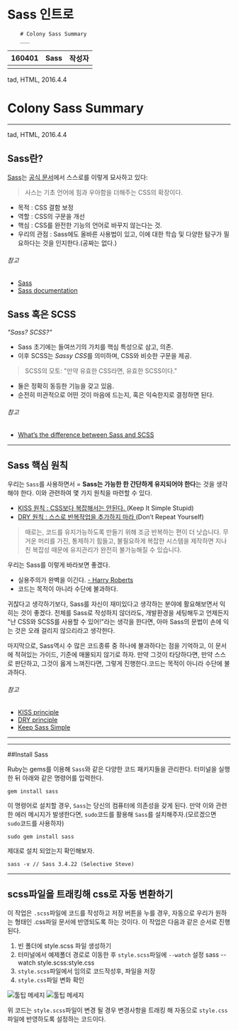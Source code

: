 <h1>Sass 인트로</h1

        # Colony Sass Summary
        ___
<table id="meta">
    <thead><th>160401</th><th>Sass</th><th>작성자</th></thead>
    <tbody>
    <tr><td></td><td></td><td></td></tr>
    </tbody>
</table>

<p id="who">tad, HTML, 2016.4.4</p>

# Colony Sass Summary
___

<p id="who">tad, HTML, 2016.4.4</p>


## Sass란?

[Sass](http://sass-lang.com)는 [공식 문서](http://sass-lang.com/documentation/file.SASS_REFERENCE.html)에서 스스로를 이렇게 묘사하고 있다:

> 사스는 기초 언어에 힘과 우아함을 더해주는 CSS의 확장이다.

- 목적 : CSS 결함 보정
- 역할 : CSS의 구문을 개선
- 핵심 : CSS를 완전한 기능의 언어로 바꾸지 않는다는 것.
- 우리의 관점 : Sass에도 올바른 사용법이 있고, 이에 대한 학습 및 다양한 탐구가 필요하다는 것을 인지한다.(공짜는 없다.)


###### 참고

* [Sass](http://sass-lang.com)
* [Sass documentation](http://sass-lang.com/documentation/file.SASS_REFERENCE.html)



## Sass 혹은 SCSS

*"Sass? SCSS?"*

- Sass 초기에는 들여쓰기의 가치를 핵심 특성으로 삼고, 의존.
- 이후 SCSS는 *Sassy CSS*를 의미하며, CSS와 비슷한 구문을 제공.
> SCSS의 모토: "만약 유효한 CSS라면, 유효한 SCSS이다."
- 둘은 정확히 동등한 기능을 갖고 있음.
- 순전히 미관적으로 어떤 것이 마음에 드는지, 혹은 익숙한지로 결정하면 된다.



###### 참고

* [What’s the difference between Sass and SCSS](http://www.sitepoint.com/whats-difference-sass-scss/)

___
## Sass 핵심 원칙

우리는 `Sass`를 사용하면서 =  **Sass는 가능한 한 간단하게 유지되어야 한다**는 것을 생각해야 한다. 이와 관련하여 몇 가지 원칙을 마련할 수 있다.

- [KISS 원칙 : CSS보다 복잡해서는 안된다. ](http://en.wikipedia.org/wiki/KISS_principle) (Keep It Simple Stupid)
- [DRY 원칙 : 스스로 반복작업을 추가하지 마라 ](http://en.wikipedia.org/wiki/Don%27t_repeat_yourself) (Don’t Repeat Yourself)


>때로는, 코드를 유지가능하도록 만들기 위해 조금 반복하는 편이 더 낫습니다. 무거운 머리를 가진, 통제하기 힘들고, 불필요하게 복잡한 시스템을 제작하면 지나친 복잡성 때문에 유지관리가 완전히 불가능해질 수 있습니다.

우리는 Sass를 이렇게 바라보면 좋겠다.

- 실용주의가 완벽을 이긴다. [ - Harry Roberts](https://csswizardry.com)
- 코드는 목적이 아니라 수단에 불과하다.


귀찮다고 생각하기보다, Sass를 자신이 재미있다고 생각하는 분야에 활요해보면서 익히는 것이 좋겠다. 전체를 Sass로 작성하지 않더라도, 개발환경을 세팅해두고 언제든지 "난 CSS와 SCSS를 사용할 수 있어!"라는 생각을 한다면, 아마 Sass의 문법이 손에 익는 것은 오래 걸리지 않으리라고 생각한다.

마지막으로, Sass역시 수 많은 코드종류 중 하나에 불과하다는 점을 기억하고,  이 문서에 적혀있는 가이드, 기준에 매몰되지 않기로 하자. 만약 그것이 타당하다면, 만약 스스로 판단하고, 그것이 옳게 느껴진다면, 그렇게 진행한다.코드는 목적이 아니라 수단에 불과하다.



###### 참고

* [KISS principle](http://en.wikipedia.org/wiki/KISS_principle)
* [DRY principle](http://en.wikipedia.org/wiki/Don%27t_repeat_yourself)
* [Keep Sass Simple](http://www.sitepoint.com/keep-sass-simple/)


_ _ _


___
##Install Sass

Ruby는 gems를 이용해 `Sass`와 같은 다양한 코드 패키지들을 관리한다. 터미널을 실행한 뒤 아래와 같은 명령어를 입력한다.

<pre><code class="bash">gem install sass</code></pre>

이 명령어로 설치할 경우, `Sass`는 당신의 컴퓨터에 의존성을 갖게 된다. 만약 이와 관련한 에러 메시지가 발생한다면,  `sudo`코드를 활용해 `Sass`를 설치해주자.(모르겠으면 `sudo`코드를 사용하자)

<pre><code class="bash">sudo gem install sass</code></pre>

제대로 설치 되었는지 확인해보자.

<pre><code class="bash">sass -v // Sass 3.4.22 (Selective Steve)</code></pre>


___
## scss파일을 트래킹해 css로 자동 변환하기
이 작업은 `.scss`파일에 코드를 작성하고 저장 버튼을 누를 경우, 자동으로 우리가 원하는 형태인 .css파일 문서에 반영되도록 하는 것이다. 이 작업은 다음과 같은 순서로 진행된다.

1. 빈 폴더에 style.scss 파일 생성하기
2. 터미널에서 예제폴더 경로로 이동한 후 `style.scss`파일에 `--watch` 설정
        sass --watch style.scss:style.css
3. `style.scss`파일에서 임의로 코드작성후, 파일을 저장
4. `style.css`파일 변화 확인

![](../img/sass/sass_01_howToInstallSass_01.png "툴팁 메세지")
![](../img/sass/sass_01_howToInstallSass_02.png "툴팁 메세지")


위 코드는 `style.scss`파일이 변경 될 경우 변경사항을 트래킹 해 자동으로 `style.css`파일에 반영하도록 설정하는 코드이다.